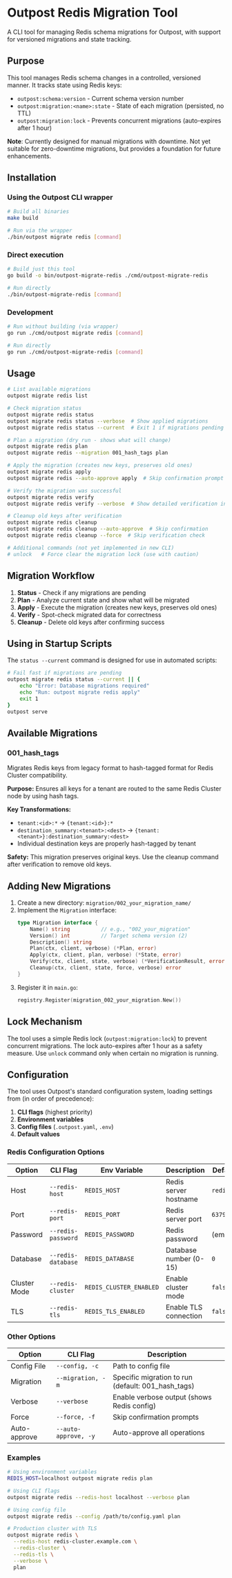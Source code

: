 # Outpost Redis Migration Tool

A CLI tool for managing Redis schema migrations for Outpost, with support for versioned migrations and state tracking.

## Purpose

This tool manages Redis schema changes in a controlled, versioned manner. It tracks state using Redis keys:
- `outpost:schema:version` - Current schema version number
- `outpost:migration:<name>:state` - State of each migration (persisted, no TTL)
- `outpost:migration:lock` - Prevents concurrent migrations (auto-expires after 1 hour)

**Note**: Currently designed for manual migrations with downtime. Not yet suitable for zero-downtime migrations, but provides a foundation for future enhancements.

## Installation

### Using the Outpost CLI wrapper
```bash
# Build all binaries
make build

# Run via the wrapper
./bin/outpost migrate redis [command]
```

### Direct execution
```bash
# Build just this tool
go build -o bin/outpost-migrate-redis ./cmd/outpost-migrate-redis

# Run directly
./bin/outpost-migrate-redis [command]
```

### Development
```bash
# Run without building (via wrapper)
go run ./cmd/outpost migrate redis [command]

# Run directly
go run ./cmd/outpost-migrate-redis [command]
```

## Usage

```bash
# List available migrations
outpost migrate redis list

# Check migration status
outpost migrate redis status
outpost migrate redis status --verbose  # Show applied migrations
outpost migrate redis status --current  # Exit 1 if migrations pending (for CI/CD)

# Plan a migration (dry run - shows what will change)
outpost migrate redis plan
outpost migrate redis --migration 001_hash_tags plan

# Apply the migration (creates new keys, preserves old ones)
outpost migrate redis apply
outpost migrate redis --auto-approve apply  # Skip confirmation prompt

# Verify the migration was successful
outpost migrate redis verify
outpost migrate redis verify --verbose  # Show detailed verification info

# Cleanup old keys after verification
outpost migrate redis cleanup
outpost migrate redis cleanup --auto-approve  # Skip confirmation
outpost migrate redis cleanup --force  # Skip verification check

# Additional commands (not yet implemented in new CLI)
# unlock   # Force clear the migration lock (use with caution)
```

## Migration Workflow

1. **Status** - Check if any migrations are pending
2. **Plan** - Analyze current state and show what will be migrated
3. **Apply** - Execute the migration (creates new keys, preserves old ones)
4. **Verify** - Spot-check migrated data for correctness
5. **Cleanup** - Delete old keys after confirming success

## Using in Startup Scripts

The `status --current` command is designed for use in automated scripts:

```bash
# Fail fast if migrations are pending
outpost migrate redis status --current || {
    echo "Error: Database migrations required"
    echo "Run: outpost migrate redis apply"
    exit 1
}
outpost serve
```

## Available Migrations

### 001_hash_tags
Migrates Redis keys from legacy format to hash-tagged format for Redis Cluster compatibility.

**Purpose:** Ensures all keys for a tenant are routed to the same Redis Cluster node by using hash tags.

**Key Transformations:**
- `tenant:<id>:*` → `{tenant:<id>}:*`
- `destination_summary:<tenant>:<dest>` → `{tenant:<tenant>}:destination_summary:<dest>`
- Individual destination keys are properly hash-tagged by tenant

**Safety:** This migration preserves original keys. Use the cleanup command after verification to remove old keys.

## Adding New Migrations

1. Create a new directory: `migration/002_your_migration_name/`
2. Implement the `Migration` interface:
   ```go
   type Migration interface {
       Name() string          // e.g., "002_your_migration"
       Version() int          // Target schema version (2)
       Description() string
       Plan(ctx, client, verbose) (*Plan, error)
       Apply(ctx, client, plan, verbose) (*State, error)
       Verify(ctx, client, state, verbose) (*VerificationResult, error)
       Cleanup(ctx, client, state, force, verbose) error
   }
   ```
3. Register it in `main.go`:
   ```go
   registry.Register(migration_002_your_migration.New())
   ```

## Lock Mechanism

The tool uses a simple Redis lock (`outpost:migration:lock`) to prevent concurrent migrations. The lock auto-expires after 1 hour as a safety measure. Use `unlock` command only when certain no migration is running.

## Configuration

The tool uses Outpost's standard configuration system, loading settings from (in order of precedence):

1. **CLI flags** (highest priority)
2. **Environment variables**
3. **Config files** (`.outpost.yaml`, `.env`)
4. **Default values**

### Redis Configuration Options

| Option | CLI Flag | Env Variable | Description | Default |
|--------|----------|--------------|-------------|---------|
| Host | `--redis-host` | `REDIS_HOST` | Redis server hostname | `redis` |
| Port | `--redis-port` | `REDIS_PORT` | Redis server port | `6379` |
| Password | `--redis-password` | `REDIS_PASSWORD` | Redis password | (empty) |
| Database | `--redis-database` | `REDIS_DATABASE` | Database number (0-15) | `0` |
| Cluster Mode | `--redis-cluster` | `REDIS_CLUSTER_ENABLED` | Enable cluster mode | `false` |
| TLS | `--redis-tls` | `REDIS_TLS_ENABLED` | Enable TLS connection | `false` |

### Other Options

| Option | CLI Flag | Description |
|--------|----------|-------------|
| Config File | `--config, -c` | Path to config file |
| Migration | `--migration, -m` | Specific migration to run (default: 001_hash_tags) |
| Verbose | `--verbose` | Enable verbose output (shows Redis config) |
| Force | `--force, -f` | Skip confirmation prompts |
| Auto-approve | `--auto-approve, -y` | Auto-approve all operations |

### Examples

```bash
# Using environment variables
REDIS_HOST=localhost outpost migrate redis plan

# Using CLI flags
outpost migrate redis --redis-host localhost --verbose plan

# Using config file
outpost migrate redis --config /path/to/config.yaml plan

# Production cluster with TLS
outpost migrate redis \
  --redis-host redis-cluster.example.com \
  --redis-cluster \
  --redis-tls \
  --verbose \
  plan
```